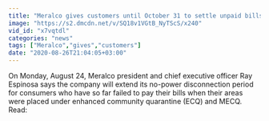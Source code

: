 ```yaml
---
title: "Meralco gives customers until October 31 to settle unpaid bills"
image: "https://s2.dmcdn.net/v/SQ18v1VGtB_NyTScS/x240"
vid_id: "x7vqtdl"
categories: "news"
tags: ["Meralco","gives","customers"]
date: "2020-08-26T21:04:05+03:00"
---
```

On Monday, August 24, Meralco president and chief executive officer Ray Espinosa says the company will extend its no-power disconnection period for consumers who have so far failed to pay their bills when their areas were placed under enhanced community quarantine (ECQ) and MECQ.  <br>Read: 
